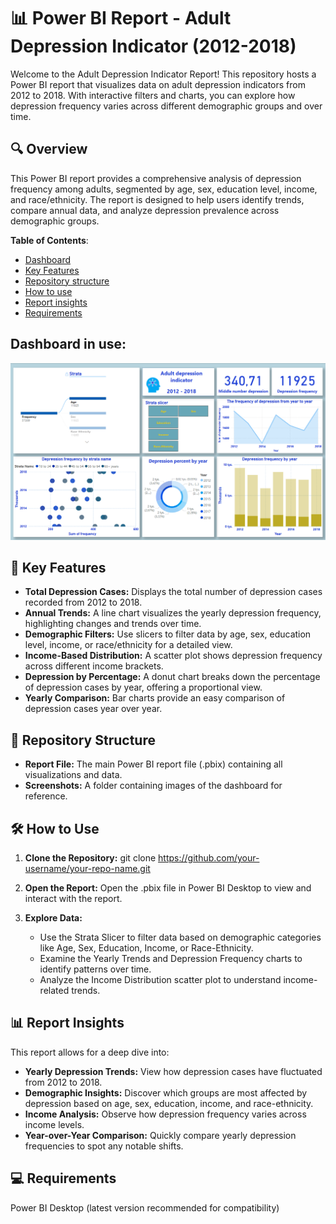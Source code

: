 # 📊 Power BI Report - Adult Depression Indicator (2012-2018)
Welcome to the Adult Depression Indicator Report! This repository hosts a Power BI report that visualizes data on adult depression indicators from 2012 to 2018. With interactive filters and charts, you can explore how depression frequency varies across different demographic groups and over time.

## 🔍 Overview

This Power BI report provides a comprehensive analysis of depression frequency among adults, segmented by age, sex, education level, income, and race/ethnicity. The report is designed to help users identify trends, compare annual data, and analyze depression prevalence across demographic groups.

**Table of Contents**:
- [Dashboard](depression-frequency-dashboard)
- [Key Features](key-features)
- [Repository structure](repository-structure)
- [How to use](how-to-use)
- [Report insights](report-insights)
- [Requirements](requirements)

## Dashboard in use:

![Dashboard](img/screen.PNG)


## 🎯 Key Features

- **Total Depression Cases:** Displays the total number of depression cases recorded from 2012 to 2018.
- **Annual Trends:** A line chart visualizes the yearly depression frequency, highlighting changes and trends over time.
- **Demographic Filters:** Use slicers to filter data by age, sex, education level, income, or race/ethnicity for a detailed view.
- **Income-Based Distribution:** A scatter plot shows depression frequency across different income brackets.
- **Depression by Percentage:** A donut chart breaks down the percentage of depression cases by year, offering a proportional view.
- **Yearly Comparison:** Bar charts provide an easy comparison of depression cases year over year.

## 📂 Repository Structure

- **Report File:** The main Power BI report file (.pbix) containing all visualizations and data.
- **Screenshots:** A folder containing images of the dashboard for reference.

## 🛠️ How to Use

1. **Clone the Repository:**
git clone https://github.com/your-username/your-repo-name.git

2. **Open the Report:** Open the .pbix file in Power BI Desktop to view and interact with the report.

3. **Explore Data:**
    - Use the Strata Slicer to filter data based on demographic categories like Age, Sex, Education, Income, or Race-Ethnicity.
    - Examine the Yearly Trends and Depression Frequency charts to identify patterns over time.
    - Analyze the Income Distribution scatter plot to understand income-related trends.

## 📊 Report Insights

This report allows for a deep dive into:
- **Yearly Depression Trends:** View how depression cases have fluctuated from 2012 to 2018.
- **Demographic Insights:** Discover which groups are most affected by depression based on age, sex, education, income, and race-ethnicity.
- **Income Analysis:** Observe how depression frequency varies across income levels.
- **Year-over-Year Comparison:** Quickly compare yearly depression frequencies to spot any notable shifts.

## 💻 Requirements

Power BI Desktop (latest version recommended for compatibility)

